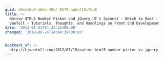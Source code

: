 ```yaml
---
guid: e0ee16c9-a6ed-49d4-8279-aa6a719c7ba8
title: >-
  Native HTML5 Number Picker and jQuery UI's Spinner - Which to Use? - TJ
  VanToll - Tutorials, Thoughts, and Ramblings on Front End Development
date: '2013-01-21T14:22:31+00:00'
changed: '2019-09-24T14:44:38+00:00'


bookmark_of: >-
  http://tjvantoll.com/2012/07/15/native-html5-number-picker-vs-jquery-uis-spinner-which-to-use/
---
```




